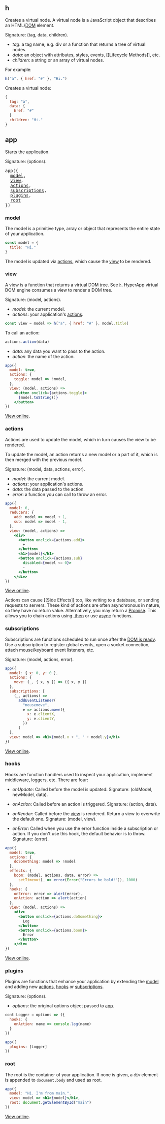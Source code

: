 ## h

Creates a virtual node. A virtual node is a JavaScript object that describes an HTML/[DOM](https://developer.mozilla.org/en-US/docs/Web/API/Document_Object_Model) element. 

Signature: (tag, data, children).

* _tag_: a tag name, e.g. div or a function that returns a tree of virtual nodes.
* _data_: an object with attributes, styles, events, [[Lifecycle Methods]], etc.
* _children_: a string or an array of virtual nodes. 

For example:
```jsx
h("a", { href: "#" }, "Hi.")
```
Creates a virtual node:
```jsx
{
  tag: "a",
  data: {
    href: "#"
  }
  children: "Hi."
}
```


## app

Starts the application.

Signature: (options).

<pre>
app({
  <a href="#model">model</a>,
  <a href="#view">view</a>,
  <a href="#actions">actions</a>,
  <a href="#subscriptions">subscriptions</a>,
  <a href="#plugins">plugins</a>,
  <a href="#root">root</a>
})
</pre>


### model

The model is a primitive type, array or object that represents the entire state of your application.

```jsx
const model = {
  title: "Hi."
}
```

The model is updated via [actions](#actions), which cause the [view](#view) to be rendered.

### view

A view is a function that returns a virtual DOM tree. See [`h`](#h). HyperApp virtual DOM engine consumes a view to render a DOM tree.

Signature: (model, actions).

* _model_: the current model.
* _actions_: your application's [actions](#actions).

```jsx
const view = model => h("a", { href: "#" }, model.title)
```

To call an action:

```jsx
actions.action(data)
```

* _data_: any data you want to pass to the action.
* _action_: the name of the action.

```jsx
app({
  model: true,
  actions: {
    toggle: model => !model,
  },
  view: (model, actions) =>
    <button onclick={actions.toggle}>
      {model.toString()}
    </button>
})
```

[View online](http://codepen.io/jbucaran/pen/ZLGGzy/).

### actions

Actions are used to update the model, which in turn causes the view to be rendered.

To update the model, an action returns a new model or a part of it, which is then merged with the previous model.

Signature: (model, data, actions, error).

* _model_: the current model.
* _actions_: your application's actions.
* _data_: the data passed to the action.
* _error_: a function you can call to throw an error.

```jsx
app({
  model: 0,
  reducers: {
    add: model => model + 1,
    sub: model => model - 1,
  },
  view: (model, actions) =>
    <div>
      <button onclick={actions.add}>
        +
      </button>
      <h1>{model}</h1>
      <button onclick={actions.sub}
        disabled={model <= 0}>
        -
      </button>
    </div>
})
```

[View online](http://codepen.io/jbucaran/pen/zNxZLP).

Actions can cause [[Side Effects]] too, like writing to a database, or sending requests to servers. These kind of actions are often asynchronous in nature, so they have no return value. Alternatively, you may return a [Promise](https://developer.mozilla.org/en-US/docs/Web/JavaScript/Reference/Global_Objects/Promise). This allows you to chain actions using [.then](https://developer.mozilla.org/en-US/docs/Web/JavaScript/Reference/Global_Objects/Promise/then) or use [async](https://developer.mozilla.org/en-US/docs/Web/JavaScript/Reference/Statements/async_function) functions.

### subscriptions

Subscriptions are functions scheduled to run once after the [DOM is ready](https://developer.mozilla.org/en-US/docs/Web/Events/DOMContentLoaded). Use a subscription to register global events, open a socket connection, attach mouse/keyboard event listeners, etc.

Signature: (model, actions, error).

```jsx
app({
  model: { x: 0, y: 0 },
  actions: {
    move: (_, { x, y }) => ({ x, y })
  },
  subscriptions: [
    (_, actions) =>
      addEventListener(
        "mousemove",
        e => actions.move({
          x: e.clientX,
          y: e.clientY,
        })
      )
  ],
  view: model => <h1>{model.x + ", " + model.y}</h1>
})
```

[View online](http://codepen.io/jbucaran/pen/Bpyraw).

### hooks

Hooks are function handlers used to inspect your application, implement middleware, loggers, etc. There are four:

* _onUpdate_: Called before the model is updated. Signature: (oldModel, newModel, data).

* _onAction_: Called before an action is triggered. Signature: (action, data).

* _onRender_: Called before the [view](#view) is rendered. Return a view to overwrite the default one. Signature: (model, view). 

* _onError_: Called when you use the error function inside a subscription or action. If you don't use this hook, the default behavior is to throw. Signature: (error).

```jsx
app({
  model: true,
  actions: {
    doSomething: model => !model
  },
  effects: {
    boom: (model, actions, data, error) =>
      setTimeout(_ => error(Error("Errors be bold!")), 1000)
  },
  hooks: {
    onError: error => alert(error),
    onAction: action => alert(action)
  },
  view: (model, actions) =>
    <div>
      <button onclick={actions.doSomething}>
        Log
      </button>
      <button onclick={actions.boom}>
        Error
      </button>
    </div>
})
```

[View online](http://codepen.io/jbucaran/pen/xgbzEy).

### plugins

Plugins are functions that enhance your application by extending the [model](#model) and adding new [actions](#actions), [hooks](#hooks) or [subscriptions](#subscriptions).

Signature: (options).

* _options_: the original options object passed to [app](#app).

```jsx
cont Logger = options => ({
  hooks: {
    onAction: name => console.log(name)
  }
})

app({
  plugins: [Logger]
})
```

### root

The root is the container of your application. If none is given, a `div` element is appended to `document.body` and used as root.

```jsx
app({
  model: "Hi. I'm from main.",
  view: model => <h1>{model}</h1>,
  root: document.getElementById("main")
})
```

[View online](http://codepen.io/jbucaran/pen/JELvjO).

